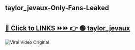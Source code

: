 
 ## taylor_jevaux-Only-Fans-Leaked

# <h2><a href="https://clipsfans.com/taylor_jevaux&ref=git">🔗 Click to LINKS ⏩⏩ 👉 🟢 taylor_jevaux </a></h2>

<a href="https://clipsfans.com/taylor_jevaux&ref=git" rel="nofollow" data-target="animated-image.originalLink"><img src="https://i.ibb.co.com/xMMVF88/686577567.gif" alt="Viral Video Original" style="max-width: 100%; display: inline-block;" data-target="animated-image.originalImage"></a>
